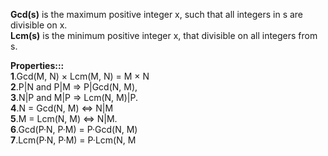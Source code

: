 **Gcd(s)**  is the maximum positive integer x, such that all integers in s are divisible on x.<br />
**Lcm(s)** is the minimum positive integer x, that divisible on all integers from s.<br />

**Properties:::**<br />
**1**.Gcd(M, N) × Lcm(M, N) = M × N<br />
**2**.P|N and P|M ⇒ P|Gcd(N, M),<br />
**3**.N|P and M|P ⇒ Lcm(N, M)|P.<br />
**4**.N = Gcd(N, M) ⇔ N|M<br />
**5**.M = Lcm(N, M) ⇔ N|M.<br />
**6**.Gcd(P·N, P·M) = P·Gcd(N, M)<br />
**7**.Lcm(P·N, P·M) = P·Lcm(N, M<br />


